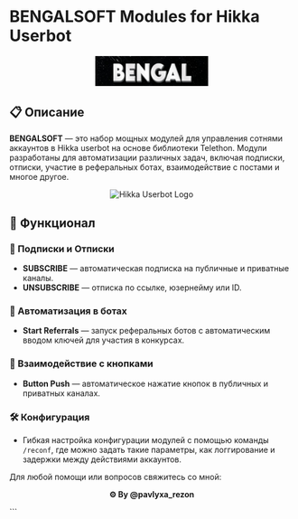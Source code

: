 # BENGALSOFT Modules for Hikka Userbot

<p align="center">
  <img src="https://raw.githubusercontent.com/BENGALX/SOFT/bengal/IMAGE/BENGAL.jpg" alt="BENGALSOFT Logo" width="200"/>
</p>

## 📋 Описание
**BENGALSOFT** — это набор мощных модулей для управления сотнями аккаунтов в Hikka userbot на основе библиотеки Telethon. Модули разработаны для автоматизации различных задач, включая подписки, отписки, участие в реферальных ботах, взаимодействие с постами и многое другое.

<p align="center">
  <img src="https://hikka.place/logo.webp" alt="Hikka Userbot Logo" width="150"/>
</p>

## 🚀 Функционал

### 🔗 Подписки и Отписки
- **SUBSCRIBE** — автоматическая подписка на публичные и приватные каналы.
- **UNSUBSCRIBE** — отписка по ссылке, юзернейму или ID.

### 🎯 Автоматизация в ботах
- **Start Referrals** — запуск реферальных ботов с автоматическим вводом ключей для участия в конкурсах.

### 🔘 Взаимодействие с кнопками
- **Button Push** — автоматическое нажатие кнопок в публичных и приватных каналах.

### 🛠️ Конфигурация
- Гибкая настройка конфигурации модулей с помощью команды `/reconf`, где можно задать такие параметры, как логгирование и задержки между действиями аккаунтов.

Для любой помощи или вопросов свяжитесь со мной:
<p align="center"> <b>⚙️ By @pavlyxa_rezon</b> </p> ```

